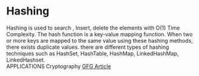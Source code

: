 # Hashing 
Hashing is used to search , Insert, delete the elements with O(1) Time Complexity.
The hash function is a key-value mapping function. When two or more keys are mapped to the same value using these hashing methods, there exists duplicate values.
there are different types of hashing techniques such as HashSet, HashTable, HashMap, LinkedHashMap, LinkedHashset.
</br>
APPLICATIONS 
Cryptography
<a href="https://www.geeksforgeeks.org/hashing-in-java/" target="_blank">GFG Article<a>


